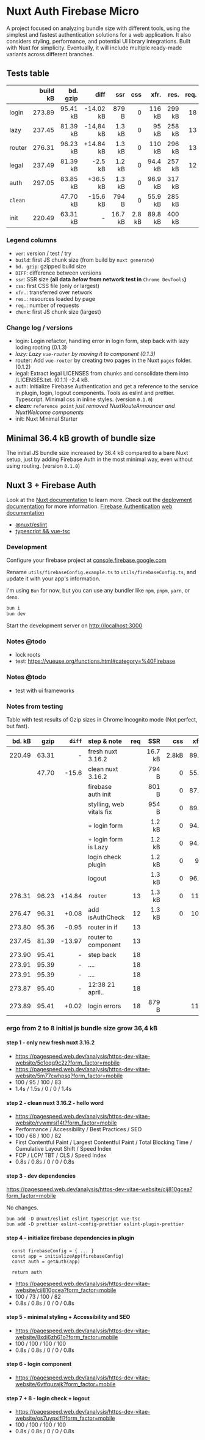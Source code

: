 # Nuxt Auth Firebase Micro

A project focused on analyzing bundle size with different tools, using the simplest and fastest authentication solutions for a web application. It also considers styling, performance, and potential UI library integrations. Built with Nuxt for simplicity. Eventually, it will include multiple ready-made variants across different branches.

## Tests table

|         | build kB | bd. gzip |      diff |     ssr |    css |    xfr. |   res. | req. |   chunk |
| :------ | -------: | -------: | --------: | ------: | -----: | ------: | -----: | ---: | ------: |
| login   |   273.89 | 95.41 kB | -14.02 kB |   879 B |      0 |  116 kB | 299 kB |   18 | 95.6 kB |
| lazy    |   237.45 | 81.39 kB | -14,84 kB |  1.3 kB |      0 |   95 kB | 258 kB |   13 | 81.6 kB |
| router  |   276.31 | 96.23 kB | +14.84 kB |  1.3 kB |      0 |  110 kB | 296 kB |   13 | 96.5 kB |
| legal   |   237.49 | 81.39 kB |   -2.5 kB |  1.2 kB |      0 | 94.4 kB | 257 kB |   12 | 81.6 kB |
| auth    |   297.05 | 83.85 kB |  +36.5 kB |  1.3 kB |      0 | 96.9 kB | 317 kB |      | 84.2 kB |
| `clean` |          | 47.70 kB |  -15.6 kB |   794 B |      0 | 55.9 kB | 285 kB |      | 47.7 kB |
| init    |   220.49 | 63.31 kB |         - | 16.7 kB | 2.8 kB | 89.8 kB | 400 kB |      | 63.3 kB |

### Legend columns

- `ver`: version / test / try
- `build`: first JS chunk size (from build by `nuxt generate`)
- `bd. gzip`: gzipped build size
- `DIFF`: difference between versions
- `ssr`: SSR size **(all data _below_ from network test in** `Chrome DevTools`**)**
- `css`: first CSS file (only or largest)
- `xfr.`: transferred over network
- `res.`: resources loaded by page
- `req.`: number of requests
- `chunk`: first JS chunk size (largest)

### Change log / versions

- login: Login refactor, handling error in login form, step back with lazy loding rooting (0.1.3)
- _lazy: Lazy `vue-router` by moving it to component (0.1.3)_
- router: Add `vue-router` by creating two pages in the Nuxt `pages` folder. (0.1.2)
- legal: Extract legal LICENSES from chunks and consolidate them into /LICENSES.txt. (0.1.1) -2.4 kB.
- auth: Initialize Firebase Authentication and get a reference to the service in plugin, login, logout components. Tools as eslint and prettier. Typescript. Minimal css in inline styles. (version `0.1.0`)
- **_clean:_** `reference point` _just removed NuxtRouteAnnouncer and NuxtWelcome components_
- init: Nuxt Minimal Starter

## Minimal 36.4 kB growth of bundle size

The initial JS bundle size increased by 36.4 kB compared to a bare Nuxt setup, just by adding Firebase Auth in the most minimal way, even without using routing. (version `0.1.0`)

## Nuxt 3 + Firebase Auth

Look at the [Nuxt documentation](https://nuxt.com/docs/getting-started/introduction) to learn more.
Check out the [deployment documentation](https://nuxt.com/docs/getting-started/deployment) for more information.
[Firebase Authentication](https://firebase.google.com/docs/auth) [web documentation](https://firebase.google.com/docs/auth/web/start)

- [@nuxt/eslint](https://eslint.nuxt.com/packages/module)
- [typescript && vue-tsc](https://nuxt.com/docs/guide/concepts/typescript)

### Development

Configure your firebase project at [console.firebase.google.com](https://console.firebase.google.com)

Rename `utils/firebaseConfig.example.ts` to `utils/firebaseConfig.ts`, and update it with your app's information.

I'm using `Bun` for now, but you can use any bundler like `npm`, `pnpm`, `yarn`, or `deno`.

```bash
bun i
bun dev
```

Start the development server on [http://localhost:3000](http://localhost:3000)

### Notes @todo

- lock roots
- test: https://vueuse.org/functions.html#category=%40Firebase

### Notes @todo

- test with ui frameworks

### Notes from testing

Table with test results of Gzip sizes in Chrome Incognito mode (Not perfect, but fast).

| bd. kB |  gzip | `diff` | step & note              | req |     SSR |   css | xfr. | res. |
| -----: | ----: | -----: | :----------------------- | --: | ------: | ----: | ---: | ---: |
| 220.49 | 63.31 |      - | fresh nuxt 3.16.2        |     | 16.7 kB | 2.8kB | 89.8 |  400 |
|        | 47.70 |  -15.6 | clean nuxt 3.16.2        |     |   794 B |     0 | 55.9 |  130 |
|        |       |        | firebase auth init       |     |   801 B |     0 | 87.6 |  285 |
|        |       |        | stylling, web vitals fix |     |   954 B |     0 | 89.4 |  296 |
|        |       |        | + login form             |     |  1.2 kB |     0 | 94.3 |  315 |
|        |       |        | + login form is Lazy     |     |  1.2 kB |     0 | 94.9 |  315 |
|        |       |        | login check plugin       |     |  1.2 kB |     0 |   96 |  316 |
|        |       |        | logout                   |     |  1.3 kB |     0 | 96.9 |  317 |
| 276.31 | 96.23 | +14.84 | `router`                 |  13 |  1.3 kB |     0 |  110 |  296 |
| 276.47 | 96.31 |  +0.08 | add isAuthCheck          |  12 |  1.3 kB |     0 |  109 |  296 |
| 273.80 | 95.36 |  -0.95 | router in if             |  13 |         |       |      |      |
| 237.45 | 81.39 | -13.97 | router to component      |  13 |         |       |      |      |
| 273.90 | 95.41 |      - | step back                |  18 |         |       |      |      |
| 273.91 | 95.39 |      - | ....                     |  18 |         |       |      |      |
| 273.91 | 95.39 |      - | ....                     |  18 |         |       |      |      |
| 273.87 | 95.40 |      - | 12:38 21 april..         |  18 |         |       |      |      |
| 273.89 | 95.41 |  +0.02 | login errors             |  18 |   879 B |       |  116 |  299 |

### ergo from 2 to 8 initial js bundle size grow 36,4 kB

#### step 1 - only new fresh nuxt 3.16.2

- https://pagespeed.web.dev/analysis/https-dev-vitae-website/5c1oqq9c2z?form_factor=mobile
- https://pagespeed.web.dev/analysis/https-dev-vitae-website/5m77cwhpsq?form_factor=mobile
- 100 / 95 / 100 / 83
- 1.4s / 1.5s / 0 / 0 / 1.4s

#### step 2 - clean nuxt 3.16.2 - hello word

- https://pagespeed.web.dev/analysis/https-dev-vitae-website/rvwmrsi14t?form_factor=mobile
- Performance / Accessibility / Best Practices / SEO
- 100 / 68 / 100 / 82
- First Contentful Paint / Largest Contentful Paint / Total Blocking Time / Cumulative Layout Shift / Speed Index
- FCP / LCP/ TBT / CLS / Speed Index
- 0.8s / 0.8s / 0 / 0 / 0.8s

#### step 3 - dev dependencies

https://pagespeed.web.dev/analysis/https-dev-vitae-website/cij810gcea?form_factor=mobile

No changes.

```
bun add -D @nuxt/eslint eslint typescript vue-tsc
bun add -D prettier eslint-config-prettier eslint-plugin-prettier
```

#### step 4 - initialize firebase dependencies in plugin

```
  const firebaseConfig = { ... }
  const app = initializeApp(firebaseConfig)
  const auth = getAuth(app)

  return auth
```

- https://pagespeed.web.dev/analysis/https-dev-vitae-website/cij810gcea?form_factor=mobile
- 100 / 73 / 100 / 82
- 0.8s / 0.8s / 0 / 0 / 0.8s

#### step 5 - minimal styling + Accessibility and SEO

- https://pagespeed.web.dev/analysis/https-dev-vitae-website/8xdi6zh61o?form_factor=mobile
- 100 / 100 / 100 / 100
- 0.8s / 0.8s / 0 / 0 / 0.8s

#### step 6 - login component

- https://pagespeed.web.dev/analysis/https-dev-vitae-website/6vtfquzajk?form_factor=mobile

#### step 7 + 8 - login check + logout

- https://pagespeed.web.dev/analysis/https-dev-vitae-website/os7uypxifl?form_factor=mobile
- 100 / 100 / 100 / 100
- 0.8s / 0.8s / 0 / 0 / 0.8s
